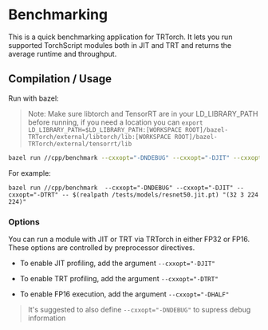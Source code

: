 # Benchmarking

This is a quick benchmarking application for TRTorch. It lets you run supported TorchScript modules both in JIT and TRT and returns the average runtime and throughput. 

## Compilation / Usage

Run with bazel:

> Note: Make sure libtorch and TensorRT are in your LD_LIBRARY_PATH before running, if you need a location you can `export LD_LIBRARY_PATH=$LD_LIBRARY_PATH:[WORKSPACE ROOT]/bazel-TRTorch/external/libtorch/lib:[WORKSPACE ROOT]/bazel-TRTorch/external/tensorrt/lib`

``` sh
bazel run //cpp/benchmark --cxxopt="-DNDEBUG" --cxxopt="-DJIT" --cxxopt="-DTRT" -- [PATH TO JIT MODULE FILE] [INPUT SIZE (explicit batch)]
```

For example:

``` shell
bazel run //cpp/benchmark  --cxxopt="-DNDEBUG" --cxxopt="-DJIT" --cxxopt="-DTRT" -- $(realpath /tests/models/resnet50.jit.pt) "(32 3 224 224)"
```

### Options

You can run a module with JIT or TRT via TRTorch in either FP32 or FP16. These options are controlled by preprocessor directives. 

- To enable JIT profiling, add the argument `--cxxopt="-DJIT"`

- To enable TRT profiling, add the argument `--cxxopt="-DTRT"`

- To enable FP16 execution, add the argument `--cxxopt="-DHALF"`

> It's suggested to also define `--cxxopt="-DNDEBUG"` to supress debug information
